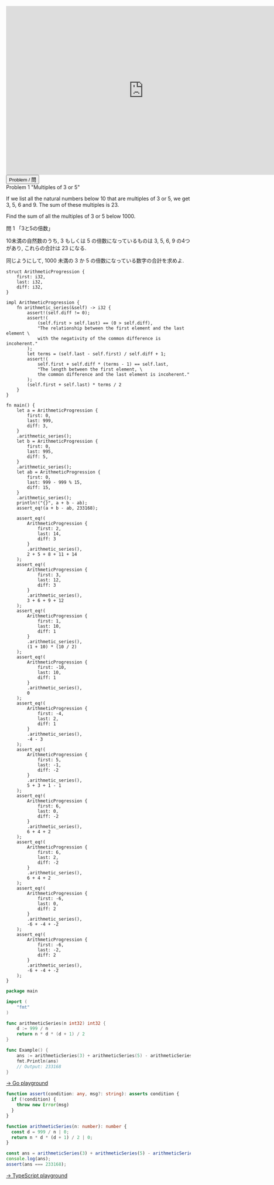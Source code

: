 <html>
<iframe src="https://docs.google.com/presentation/d/e/2PACX-1vR7HA2byHmvIaxWXOhdLJMXgsyf7M5vx7ZWRU2ZV4qGgIOFrLaehDqONZVPYB_tLZdrCRFmUgMAagf9/embed?start=false&loop=false&delayms=60000" frameborder="0" width="750" height="460" allowfullscreen="true" mozallowfullscreen="true" webkitallowfullscreen="true"></iframe>
</html>

<html>
<button class="accordion" onclick="toggle('the-accordion');">Problem / 問</button>
<div id="the-accordion" class="panel w3-hide">
Problem 1 "Multiples of 3 or 5"

<p>If we list all the natural numbers below 10 that are multiples of 3 or 5, we get 3, 5, 6 and 9. The sum of these multiples is 23.</p>
<p>Find the sum of all the multiples of 3 or 5 below 1000.</p>

問 1 「3と5の倍数」

10未満の自然数のうち, 3 もしくは 5 の倍数になっているものは 3, 5, 6, 9 の4つがあり, これらの合計は 23 になる.

同じようにして, 1000 未満の 3 か 5 の倍数になっている数字の合計を求めよ.
</div>
</html>

```rust,editable
struct ArithmeticProgression {
    first: i32,
    last: i32,
    diff: i32,
}

impl ArithmeticProgression {
    fn arithmetic_series(&self) -> i32 {
        assert!(self.diff != 0);
        assert!(
            (self.first > self.last) == (0 > self.diff),
            "The relationship between the first element and the last element \
            with the negativity of the common difference is incoherent."
        );
        let terms = (self.last - self.first) / self.diff + 1;
        assert!(
            self.first + self.diff * (terms - 1) == self.last,
            "The length between the first element, \
            the common difference and the last element is incoherent."
        );
        (self.first + self.last) * terms / 2
    }
}

fn main() {
    let a = ArithmeticProgression {
        first: 0,
        last: 999,
        diff: 3,
    }
    .arithmetic_series();
    let b = ArithmeticProgression {
        first: 0,
        last: 995,
        diff: 5,
    }
    .arithmetic_series();
    let ab = ArithmeticProgression {
        first: 0,
        last: 999 - 999 % 15,
        diff: 15,
    }
    .arithmetic_series();
    println!("{}", a + b - ab);
    assert_eq!(a + b - ab, 233168);

    assert_eq!(
        ArithmeticProgression {
            first: 2,
            last: 14,
            diff: 3
        }
        .arithmetic_series(),
        2 + 5 + 8 + 11 + 14
    );
    assert_eq!(
        ArithmeticProgression {
            first: 3,
            last: 12,
            diff: 3
        }
        .arithmetic_series(),
        3 + 6 + 9 + 12
    );
    assert_eq!(
        ArithmeticProgression {
            first: 1,
            last: 10,
            diff: 1
        }
        .arithmetic_series(),
        (1 + 10) * (10 / 2)
    );
    assert_eq!(
        ArithmeticProgression {
            first: -10,
            last: 10,
            diff: 1
        }
        .arithmetic_series(),
        0
    );
    assert_eq!(
        ArithmeticProgression {
            first: -4,
            last: 2,
            diff: 1
        }
        .arithmetic_series(),
        -4 - 3
    );
    assert_eq!(
        ArithmeticProgression {
            first: 5,
            last: -1,
            diff: -2
        }
        .arithmetic_series(),
        5 + 3 + 1 - 1
    );
    assert_eq!(
        ArithmeticProgression {
            first: 6,
            last: 0,
            diff: -2
        }
        .arithmetic_series(),
        6 + 4 + 2
    );
    assert_eq!(
        ArithmeticProgression {
            first: 6,
            last: 2,
            diff: -2
        }
        .arithmetic_series(),
        6 + 4 + 2
    );
    assert_eq!(
        ArithmeticProgression {
            first: -6,
            last: 0,
            diff: 2
        }
        .arithmetic_series(),
        -6 + -4 + -2
    );
    assert_eq!(
        ArithmeticProgression {
            first: -6,
            last: -2,
            diff: 2
        }
        .arithmetic_series(),
        -6 + -4 + -2
    );
}
```

```go
package main

import (
	"fmt"
)

func arithmeticSeries(n int32) int32 {
	d := 999 / n
	return n * d * (d + 1) / 2
}

func Example() {
	ans := arithmeticSeries(3) + arithmeticSeries(5) - arithmeticSeries(15)
	fmt.Println(ans)
	// Output: 233168
}
```
<html><a href="https://play.golang.org/p/SD1GKYNU2GW" target="_blank" rel="noopener noreferrer">→ Go playground</a></html>

```typescript
function assert(condition: any, msg?: string): asserts condition {
  if (!condition) {
    throw new Error(msg)
  }
}

function arithmeticSeries(n: number): number {
  const d = 999 / n | 0;
  return n * d * (d + 1) / 2 | 0;
}

const ans = arithmeticSeries(3) + arithmeticSeries(5) - arithmeticSeries(15);
console.log(ans);
assert(ans === 233168);
```
<html><a href="https://www.typescriptlang.org/play?#code/GYVwdgxgLglg9mABAQwM6oKYCcoAoIIAmMsCAXCmAJ4A0iAtqgOYD8FqUWMYTAlBWkw5UiAmGKkkAbwBQiRDGCJcAQjET4YXolnz5UABZY4Ad0RgMZgKJZjWXIz5zEAXxluZoSJJRdD9DFgIAGVsGAxUXDAKMBB6ACNsfnM4xKwdZzEOREJEAF5EAE5ixAB6c0QAH0QABgBuZyxAkCwkJAAqHMRO3FyAakQARm1ygCYq2oaPLKhKEQLkPwMAoNCuCNwAZm0BxZJlwJgQsI2AVm0AWl99laO18MjB84asuAAbDAA6N7gmXGQwKheA1BNg8AD5nkCqNNptBgA2AAcwKAA" target="_blank" rel="noopener noreferrer">→ TypeScript playground</a></html>
